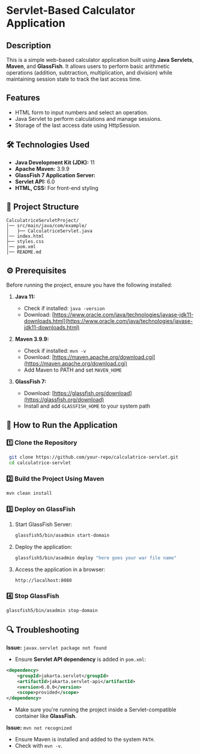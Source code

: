 # Servlet-Based Calculator Application

## Description
This is a simple web-based calculator application built using **Java Servlets**, **Maven**, and **GlassFish**. It allows users to perform basic arithmetic operations (addition, subtraction, multiplication, and division) while maintaining session state to track the last access time.

## Features  
- HTML form to input numbers and select an operation.  
- Java Servlet to perform calculations and manage sessions.  
- Storage of the last access date using HttpSession.
  
## 🛠 Technologies Used

- **Java Development Kit (JDK):** 11
- **Apache Maven:** 3.9.9
- **GlassFish 7 Application Server:** 
- **Servlet API:** 6.0
- **HTML, CSS:** For front-end styling

## 📂 Project Structure
```
CalculatriceServletProject/
│── src/main/java/com/example/
│   ├── CalculatriceServlet.java
│── index.html
├── styles.css
│── pom.xml
│── README.md
```

## ⚙️ Prerequisites
Before running the project, ensure you have the following installed:
1. **Java 11:**
   - Check if installed: `java -version`
   - Download: [https://www.oracle.com/java/technologies/javase-jdk11-downloads.html](https://www.oracle.com/java/technologies/javase-jdk11-downloads.html)

2. **Maven 3.9.9:**
   - Check if installed: `mvn -v`
   - Download: [https://maven.apache.org/download.cgi](https://maven.apache.org/download.cgi)
   - Add Maven to PATH and set `MAVEN_HOME`

3. **GlassFish 7:**
   - Download: [https://glassfish.org/download](https://glassfish.org/download)
   - Install and add `GLASSFISH_HOME` to your system path

## 🚀 How to Run the Application

### **1️⃣ Clone the Repository**
```sh
 git clone https://github.com/your-repo/calculatrice-servlet.git
 cd calculatrice-servlet
```

### **2️⃣ Build the Project Using Maven**
```sh
mvn clean install
```

### **3️⃣ Deploy on GlassFish**
1. Start GlassFish Server:
   ```sh
   glassfish5/bin/asadmin start-domain
   ```
2. Deploy the application:
   ```sh
   glassfish5/bin/asadmin deploy "here goes your war file name"
   ```
3. Access the application in a browser:
   ```
   http://localhost:8080
   ```

### **4️⃣ Stop GlassFish**
```sh
glassfish5/bin/asadmin stop-domain
```

## 🔍 Troubleshooting
**Issue:** `javax.servlet package not found`
- Ensure **Servlet API dependency** is added in `pom.xml`:
```xml
<dependency>
    <groupId>jakarta.servlet</groupId>
    <artifactId>jakarta.servlet-api</artifactId>
    <version>6.0.0</version>
    <scope>provided</scope>
</dependency>
```
- Make sure you're running the project inside a Servlet-compatible container like **GlassFish**.

**Issue:** `mvn not recognized`
- Ensure Maven is installed and added to the system `PATH`.
- Check with `mvn -v`.




